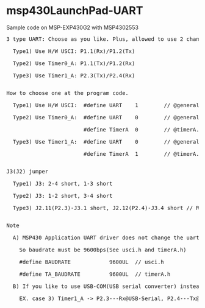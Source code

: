 # msp430LaunchPad-UART
Sample code on MSP-EXP430G2 with MSP4302553

<pre>
3 type UART: Choose as you like. Plus, allowed to use 2 channel UARTs with 1)+3).(Choose only one at the sample program)<br>
  Type1) Use H/W USCI: P1.1(Rx)/P1.2(Tx)<br>
  Type2) Use Timer0_A: P1.1(Tx)/P1.2(Rx)<br>
  Type3) Use Timer1_A: P2.3(Tx)/P2.4(Rx)<br>
</pre>

<pre>
How to choose one at the program code.<br>
  Type1) Use H/W USCI:  #define UART    1 &#009; // @general.h, 0:TimerA_UART, 1:USCI_UART<br>
  Type2) Use Timer0_A:  #define UART    0 &#009; // @general.h, 0:TimerA_UART, 1:USCI_UART<br>
                        #define TimerA  0 &#009; // @timerA.h<br>
  Type3) Use Timer1_A:  #define UART    0 &#009; // @general.h, 0:TimerA_UART, 1:USCI_UART<br>
                        #define TimerA  1 &#009; // @timerA.h<br>
</pre>

<pre>
J3(J2) jumper<br>
  Type1) J3: 2-4 short, 1-3 short<br>
  Type2) J3: 1-2 short, 3-4 short<br>
  Type3) J2.11(P2.3)-J3.1 short, J2.12(P2.4)-J3.4 short // Remove 2 jumper pins<br>
</pre>

<pre>
Note<br>
  A) MSP430 Application UART driver does not change the uart baudrate on MSP430-EXP430G2LaunchPad MSP430F16x and 9600bps is fixed.<br>
    So baudrate must be 9600bps(See usci.h and timerA.h)<br>
    #define BAUDRATE		    9600UL  // usci.h<br>
    #define TA_BAUDRATE			9600UL  // timerA.h<br>   
  B) If you like to use USB-COM(USB serial converter) instead, connect appropriately. Allowed to choose the baudrate whatever you like. <br>
    EX. case 3) Timer1_A -> P2.3---Rx@USB-Serial, P2.4---Tx@USB-Serial (Cross)<br>
</pre>
    
